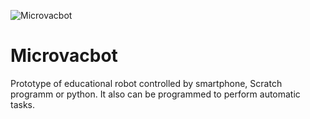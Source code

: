 ![Microvacbot](https://itabteilungonline.eu/nextcloud/dpm/index.php/apps/files_sharing/publicpreview/sqGoaQK2Y6Qr6y5?x=1358&y=314&a=true&file=IMG_20200807_103907.jpg&scalingup=0)

# Microvacbot
Prototype of educational robot controlled by smartphone, Scratch programm or python. It also can be programmed to perform automatic tasks.
